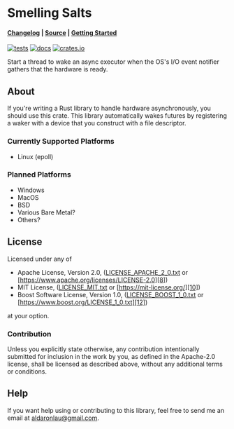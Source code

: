 # Smelling Salts

#### [Changelog][3] | [Source][4] | [Getting Started][5]

[![tests](https://github.com/AldaronLau/smelling_salts/workflows/tests/badge.svg)][2]
[![docs](https://docs.rs/smelling_salts/badge.svg)][0]
[![crates.io](https://img.shields.io/crates/v/smelling_salts.svg)][1]

Start a thread to wake an async executor when the OS's I/O event notifier gathers that the hardware is ready.

## About
If you're writing a Rust library to handle hardware asynchronously, you should
use this crate.  This library automatically wakes futures by registering a waker
with a device that you construct with a file descriptor.

### Currently Supported Platforms
- Linux (epoll)

### Planned Platforms
- Windows
- MacOS
- BSD
- Various Bare Metal?
- Others?

## License
Licensed under any of
 - Apache License, Version 2.0, ([LICENSE_APACHE_2_0.txt][7]
   or [https://www.apache.org/licenses/LICENSE-2.0][8])
 - MIT License, ([LICENSE_MIT.txt][9] or [https://mit-license.org/][10])
 - Boost Software License, Version 1.0, ([LICENSE_BOOST_1_0.txt][11]
   or [https://www.boost.org/LICENSE_1_0.txt][12])

at your option.

### Contribution
Unless you explicitly state otherwise, any contribution intentionally submitted
for inclusion in the work by you, as defined in the Apache-2.0 license, shall be
licensed as described above, without any additional terms or conditions.

## Help
If you want help using or contributing to this library, feel free to send me an
email at [aldaronlau@gmail.com][13].

[0]: https://docs.rs/smelling_salts
[1]: https://crates.io/crates/smelling_salts
[2]: https://github.com/AldaronLau/smelling_salts/actions?query=workflow%3Atests
[3]: https://github.com/AldaronLau/smelling_salts/blob/main/CHANGELOG.md
[4]: https://github.com/AldaronLau/smelling_salts/
[5]: https://docs.rs/smelling_salts#getting-started
[6]: https://aldaronlau.com/
[7]: https://github.com/AldaronLau/smelling_salts/blob/main/LICENSE_APACHE_2_0.txt
[8]: https://www.apache.org/licenses/LICENSE-2.0
[9]: https://github.com/AldaronLau/smelling_salts/blob/main/LICENSE_MIT.txt
[10]: https://mit-license.org/
[11]: https://github.com/AldaronLau/smelling_salts/blob/main/LICENSE_BOOST_1_0.txt
[12]: https://www.boost.org/LICENSE_1_0.txt
[13]: mailto:aldaronlau@gmail.com
